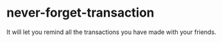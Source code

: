 # never-forget-transaction
It will let you remind all the transactions you have made with your friends.
